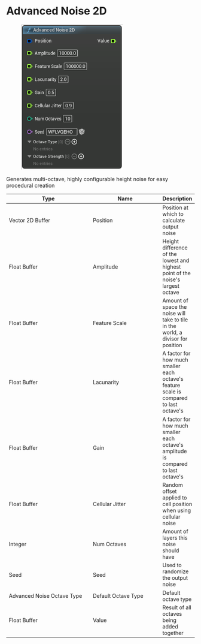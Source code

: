 # Advanced Noise 2D

<div align="left" data-full-width="false">

<figure><img src="Advanced_Noise_2D.png" alt=""><figcaption></figcaption></figure>

</div>

Generates multi-octave, highly configurable height noise for easy procedural creation

<table>
<thead><tr><th width="250">Type</th><th width="200">Name</th><th>Description</th></tr></thead>
<tbody>
<tr><td>Vector 2D Buffer</td><td>Position</td><td>Position at which to calculate output noise</td></tr>
<tr><td>Float Buffer</td><td>Amplitude</td><td>Height difference of the lowest and highest point of the noise's largest octave</td></tr>
<tr><td>Float Buffer</td><td>Feature Scale</td><td>Amount of space the noise will take to tile in the world, a divisor for position</td></tr>
<tr><td>Float Buffer</td><td>Lacunarity</td><td>A factor for how much smaller each octave's feature scale is compared to last octave's</td></tr>
<tr><td>Float Buffer</td><td>Gain</td><td>A factor for how much smaller each octave's amplitude is compared to last octave's</td></tr>
<tr><td>Float Buffer</td><td>Cellular Jitter</td><td>Random offset applied to cell position when using cellular noise</td></tr>
<tr><td>Integer</td><td>Num Octaves</td><td>Amount of layers this noise should have</td></tr>
<tr><td>Seed</td><td>Seed</td><td>Used to randomize the output noise</td></tr>
<tr><td>Advanced Noise Octave Type</td><td>Default Octave Type</td><td>Default octave type</td></tr>
<tr><td>Float Buffer</td><td>Value</td><td>Result of all octaves being added together</td></tr>
</tbody>
</table>